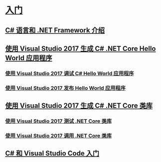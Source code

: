 # [入门](index.md)
## [C# 语言和 .NET Framework 介绍](introduction-to-the-csharp-language-and-the-net-framework.md)
## [使用 Visual Studio 2017 生成 C# .NET Core Hello World 应用程序](../../core/tutorials/with-visual-studio.md)
### [使用 Visual Studio 2017 调试 C# Hello World 应用程序](../../core/tutorials/debugging-with-visual-studio.md)
### [使用 Visual Studio 2017 发布 Hello World 应用程序](../../core/tutorials/publishing-with-visual-studio.md)
## [使用 Visual Studio 2017 生成 C# .NET Core 类库](../../core/tutorials/library-with-visual-studio.md)
### [使用 Visual Studio 2017 测试 .NET Core 类库](../../core/tutorials/testing-library-with-visual-studio.md)
### [使用 Visual Studio 2017 调用 .NET Core 类库](../../core/tutorials/consuming-library-with-visual-studio.md)
## [C# 和 Visual Studio Code 入门](../../core/tutorials/with-visual-studio-code.md)
